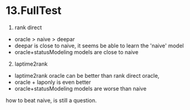 13.FullTest
==================

1. rank direct

+ oracle > naive > deepar
+ deepar is close to naive, it seems be able to learn the 'naive' model
+ oracle+statusModeling models are close to naive

2. laptime2rank

+ laptime2rank oracle can be better than rank direct oracle, 
+ oracle + laponly is even better
+ oracle+statusModeling models are worse than naive

how to beat naive, is still a question.
